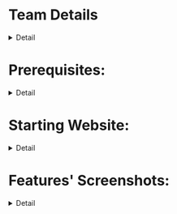 # Team Details<br>
<details>
  <summary>Detail</summary>

  > NIT

  > 

  > Member-1: Aryan, aryan.221cs210@nitk.edu.in


  > Member-2: Ankit, ankitgarg3738@gmail.com

  > Member-3: Abhishek, abhishek003000@gmail.com

</details>



# Prerequisites:<br>

<details>
  <summary>Detail</summary>
<br>

> Here we are using XAMPP as a free and open-source cross-platform web server solution stack package developed by Apache Friends, consisting mainly of the Apache HTTP Server, MariaDB database, and interpreters for scripts written in the PHP and Perl programming languages.
<br>
> HTML,CSS,JAVASCRIPT,PHP,SQL
</details>

 
# Starting Website:<br>

<details>
  <summary>Detail</summary>
<br>
> First of all initialise your XAMPP. If MYSQL Database is not running then try changing its port to 3308 or 3306 whichever works [especially in MAC's].<br>
> Add your project related files with folder named cee [or something else] in htdocs folder of XAMPP.
> After that go to your browser and open phpmyadmin using localhost. There create a new schema and import the database.sql file.<br>
> After that using various commands like localhost/name the website pages can be accessed.<br>
> Here localhost/cee is for the frontend.<br>
> localhost/cee/adminpanel is for accessing admin module. Also it can be accessed from frontend.<br>


</details>




# Features' Screenshots:<br>

<details>
  <summary>Detail</summary>
<br>
<details>
  <summary>Frontend </summary>
<br>
<img width="1470" alt="Screenshot 2024-03-09 at 10 34 18 PM" src="https://github.com/ankitgarg503/TRINIT-Code-Panthers-DEV--Test-Formatter/assets/149221850/9628f66a-c680-401d-b8a0-824207df3848">


</details>
  <details>
  <summary>User Signin </summary>
<br>
![userSignIn](https://github.com/ankitgarg503/TRINIT-Code-Panthers-DEV--Test-Formatter/assets/149221850/a54739b4-7664-45e0-b859-cedfc6217ee1)



</details>
  <details>
  <summary>Ongoing Exam</summary>
<br>
<img width="1470" alt="ongoingExam" src="https://github.com/ankitgarg503/TRINIT-Code-Panthers-DEV--Test-Formatter/assets/149221850/ef29a82b-17b0-4f7a-9373-f5e4b4df24d6">

</details>
  <details>
  <summary>User Exam Result</summary>
<br>
<img width="1470" alt="userExamResult" src="https://github.com/ankitgarg503/TRINIT-Code-Panthers-DEV--Test-Formatter/assets/149221850/3d98631d-28e8-4585-a300-658ce9edc133">

</details>
<details>
  <summary>User Feedback Submit UI</summary>
<br>
<img width="1470" alt="userFeedbackSubmit" src="https://github.com/ankitgarg503/TRINIT-Code-Panthers-DEV--Test-Formatter/assets/149221850/b79ad18b-850b-49e8-a7db-dbbbca7af7e5">

</details>
<details>
  <summary>Admin Signin</summary>
<br>
<img width="1470" alt="Screenshot 2024-03-09 at 10 22 35 PM" src="https://github.com/ankitgarg503/TRINIT-Code-Panthers-DEV--Test-Formatter/assets/149221850/6aa44010-ac88-42c8-b6bd-b703481d1cf7">

</details>
<details>
  <summary>Admin Dashboard</summary>
<br>
<img width="1470" alt="adminDashboard" src="https://github.com/ankitgarg503/TRINIT-Code-Panthers-DEV--Test-Formatter/assets/149221850/67f6ae5c-276f-4492-a9f0-ca6238d47ee5">

</details>







  
<details>
  <summary>Add Course</summary>
<br>
<img width="1470" alt="addCourse" src="https://github.com/ankitgarg503/TRINIT-Code-Panthers-DEV--Test-Formatter/assets/149221850/9781cc33-2eec-4926-b27a-d149069ff117">

</details>
<details>
  <summary>Add Exam</summary>
<br>
<img width="1470" alt="addExam" src="https://github.com/ankitgarg503/TRINIT-Code-Panthers-DEV--Test-Formatter/assets/149221850/fbe6a8b3-d595-4e48-b534-91b4b6f73afb">

</details>
<details>
  <summary>Add Examinee</summary>
<br>
<img width="1470" alt="addExaminee" src="https://github.com/ankitgarg503/TRINIT-Code-Panthers-DEV--Test-Formatter/assets/149221850/89f6d3a7-74aa-4127-beef-65ffb25b0659">

</details>
<details>
  <summary>Add Questions</summary>
<br>
<img width="1470" alt="addQues" src="https://github.com/ankitgarg503/TRINIT-Code-Panthers-DEV--Test-Formatter/assets/149221850/e8808414-47dc-4224-97be-207fc10bff1b">

</details>


<details>
  <summary>Examinee Result</summary>
<br>
<img width="1470" alt="examineeResult" src="https://github.com/ankitgarg503/TRINIT-Code-Panthers-DEV--Test-Formatter/assets/149221850/bf3223ac-2058-434e-833c-f5ceefa4ef90">

</details>

<details>
  <summary>Manage Exam</summary>
<br>
<img width="1470" alt="manageExam" src="https://github.com/ankitgarg503/TRINIT-Code-Panthers-DEV--Test-Formatter/assets/149221850/ebd382cf-b00a-4bb6-a340-3fc27ca01f14">

</details>

<details>
  <summary>Ranking by Exam</summary>
<br>
<img width="1470" alt="rankingByExam" src="https://github.com/ankitgarg503/TRINIT-Code-Panthers-DEV--Test-Formatter/assets/149221850/fa1539b7-3426-44e3-8f2b-926157d09777">

</details>
<details>
  <summary>Ranking by Person</summary>
<br>
<img width="1470" alt="rankingByExam2" src="https://github.com/ankitgarg503/TRINIT-Code-Panthers-DEV--Test-Formatter/assets/149221850/f6f7b79e-e6b1-491b-8ca7-9c59255f1c78">

</details>

<details>
  <summary>Feedback List as seen by Admin</summary>
<br>
<img width="1470" alt="feedBackList" src="https://github.com/ankitgarg503/TRINIT-Code-Panthers-DEV--Test-Formatter/assets/149221850/b5cf3b22-0a57-4340-8186-d37b217aec68">

</details>



</details>







